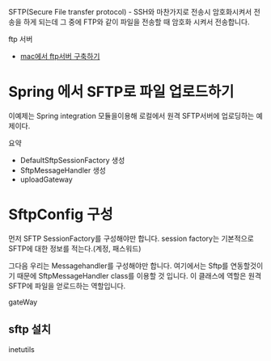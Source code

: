SFTP(Secure File transfer protocol) - SSH와 마찬가지로 전송시 암호화시켜서 전송을 하게 되는데 그 중에 FTP와 같이 파일을 전송할 때 암호화 시켜서 전송합니다.



ftp 서버

* [mac에서 ftp서버 구축하기](https://devist.tistory.com/42)


# Spring 에서 SFTP로 파일 업로드하기
이예제는 Spring integration 모듈을이용해 로컬에서 원격 SFTP서버에 업로딩하는 예제이다.


요약
* DefaultSftpSessionFactory 생성
* SftpMessageHandler 생성
* uploadGateway

# SftpConfig 구성
먼저 SFTP SessionFactory를 구성해야만 합니다. session factory는 기본적으로 SFTP에 대한 정보를 적는다.(계정, 패스워드)

그다음 우리는 Messagehandler를 구성해야만 합니다. 여기에서는 Sftp를 연동할것이기 때문에 SftpMessageHandler class를 이용할 것 입니다. 이 클래스에 역할은 원격 SFTP에 파일을 얻로드하는 역할입니다.


gateWay




## sftp 설치

inetutils